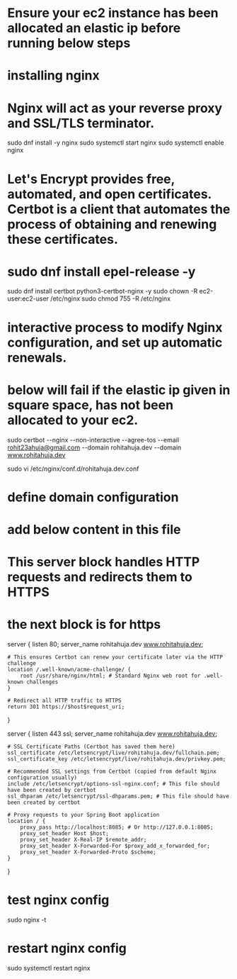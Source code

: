 # Ensure your ec2 instance has been allocated an elastic ip before running below steps

# installing nginx
# Nginx will act as your reverse proxy and SSL/TLS terminator.
sudo dnf install -y nginx
sudo systemctl start nginx
sudo systemctl enable nginx

# Let's Encrypt provides free, automated, and open certificates. Certbot is a client that automates the process of obtaining and renewing these certificates.
# sudo dnf install epel-release -y
sudo dnf install certbot python3-certbot-nginx -y
sudo chown -R ec2-user:ec2-user /etc/nginx
sudo chmod 755 -R /etc/nginx
# interactive process to modify Nginx configuration, and set up automatic renewals.
# below will fail if the elastic ip given in square space, has not been allocated to your ec2.
sudo certbot --nginx --non-interactive --agree-tos --email rohit23ahuja@gmail.com --domain rohitahuja.dev --domain www.rohitahuja.dev

sudo vi /etc/nginx/conf.d/rohitahuja.dev.conf

# define domain configuration
# add below content in this file
# This server block handles HTTP requests and redirects them to HTTPS
# the next block is for https
server {
listen 80;
server_name rohitahuja.dev www.rohitahuja.dev;

    # This ensures Certbot can renew your certificate later via the HTTP challenge
    location /.well-known/acme-challenge/ {
        root /usr/share/nginx/html; # Standard Nginx web root for .well-known challenges
    }

    # Redirect all HTTP traffic to HTTPS
    return 301 https://$host$request_uri;
}

server {
listen 443 ssl;
server_name rohitahuja.dev www.rohitahuja.dev;

    # SSL Certificate Paths (Certbot has saved them here)
    ssl_certificate /etc/letsencrypt/live/rohitahuja.dev/fullchain.pem;
    ssl_certificate_key /etc/letsencrypt/live/rohitahuja.dev/privkey.pem;

    # Recommended SSL settings from Certbot (copied from default Nginx configuration usually)
    include /etc/letsencrypt/options-ssl-nginx.conf; # This file should have been created by certbot
    ssl_dhparam /etc/letsencrypt/ssl-dhparams.pem; # This file should have been created by certbot

    # Proxy requests to your Spring Boot application
    location / {
        proxy_pass http://localhost:8085; # Or http://127.0.0.1:8085;
        proxy_set_header Host $host;
        proxy_set_header X-Real-IP $remote_addr;
        proxy_set_header X-Forwarded-For $proxy_add_x_forwarded_for;
        proxy_set_header X-Forwarded-Proto $scheme;
    }
}

# test nginx config
sudo nginx -t

# restart nginx config
sudo systemctl restart nginx